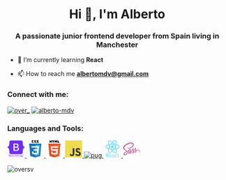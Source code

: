 <h1 align="center">Hi 👋, I'm Alberto</h1>
<h3 align="center">A passionate junior frontend developer from Spain living in Manchester</h3>

- 🌱 I’m currently learning **React**

- 📫 How to reach me **albertomdv@gmail.com**

<h3 align="left">Connect with me:</h3>
<p align="left">
<a href="https://twitter.com/over_" target="blank"><img align="center" src="https://cdn.jsdelivr.net/npm/simple-icons@3.0.1/icons/twitter.svg" alt="over_" height="30" width="40" /></a>
<a href="https://linkedin.com/in/alberto-mdv" target="blank"><img align="center" src="https://cdn.jsdelivr.net/npm/simple-icons@3.0.1/icons/linkedin.svg" alt="alberto-mdv" height="30" width="40" /></a>
</p>

<h3 align="left">Languages and Tools:</h3>
<p align="left"> 
  <a href="https://getbootstrap.com" target="_blank">
    <img src="https://raw.githubusercontent.com/devicons/devicon/master/icons/bootstrap/bootstrap-plain-wordmark.svg" alt="bootstrap" width="40" height="40"/> 
  </a> 
  <a href="https://www.w3schools.com/css/" target="_blank"> 
    <img src="https://raw.githubusercontent.com/devicons/devicon/master/icons/css3/css3-original-wordmark.svg" alt="css3" width="40" height="40"/> 
  </a> 
  <a href="https://www.w3.org/html/" target="_blank"> 
    <img src="https://raw.githubusercontent.com/devicons/devicon/master/icons/html5/html5-original-wordmark.svg" alt="html5" width="40" height="40"/> 
  </a> 
  <a href="https://developer.mozilla.org/en-US/docs/Web/JavaScript" target="_blank"> 
    <img src="https://raw.githubusercontent.com/devicons/devicon/master/icons/javascript/javascript-original.svg" alt="javascript" width="40" height="40"/> 
  </a> 
  <a href="https://pugjs.org" target="_blank"> 
    <img src="https://cdn.worldvectorlogo.com/logos/pug.svg" alt="pug" width="40" height="40"/> 
  </a> 
  <a href="https://reactjs.org/" target="_blank"> 
    <img src="https://raw.githubusercontent.com/devicons/devicon/master/icons/react/react-original-wordmark.svg" alt="react" width="40" height="40"/> 
  </a> 
  <a href="https://sass-lang.com" target="_blank"> 
    <img src="https://raw.githubusercontent.com/devicons/devicon/master/icons/sass/sass-original.svg" alt="sass" width="40" height="40"/> 
  </a> 
</p>
<p>
  <img align="center" src="https://github-readme-stats.vercel.app/api/top-langs?username=oversv&show_icons=true&locale=en&layout=compact" alt="oversv" />
</p>
